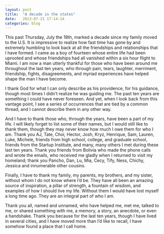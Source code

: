 ```yaml
---
layout: post
title:  "A decade in the states"
date:   2013-07-21 17:14:14
categories: blog
---
```


This past Thursday, July the 18th, marked a decade since my family moved to the U.S. It is impressive to realize how fast time has gone by and extremely humbling to look back at all the friendships and relationships that I have formed. I came as a boy of fourteen whose entire life had been uprooted and whose friendships had all vanished within a six hour flight to Miami. I am now a man utterly thankful for those who have been around me throughout the last ten years, who through pain, tears, laughter, merriment, friendship, fights, disagreements, and myriad experiences have helped shape the man I have become.

I thank God for what I can only describe as his providence, for his guidance, though most times I didn’t realize he was guiding me. The past ten years are something I could have never foreseen. And yet, when I look back from this vantage point, I see a series of occurrences that are tied by a common thread, and I cannot describe them in any other way.

And I have to thank those who, through the years, have been a part of my life. I will likely forget to list some of their names, but I would still like to thank them, though they may never know how much I owe them for who I am. Thank you AJ, Tate, Choi, Hector, Josh, Kryz, Henrique, Sam, Lauren, Luke, Michele, friends from high school, college, and graduate school, friends from the Startup Institute, and many, many others I met during these last ten years. Thank you friends from Bolivia who made the phone calls and wrote the emails, who received me gladly when I returned to visit my homeland; thank you Pancho, Dan, Lu, Mia, Cecy, Tify, Ness, Chichy, Jessica and innumerable other cousins.

Finally, I have to thank my family, my parents, my brothers, and my sister, without whom I do not know where I’d be. They have all been an amazing source of inspiration, a pillar of strength, a fountain of wisdom, and examples of how I should live my life. Without them I would have lost myself a long time ago. They are an integral part of who I am.

Thank you all, named and unnamed, who have helped me, met me, talked to me, or shared something with me, a memory, a story, an anecdote, or even a handshake. Thank you because for the last ten years, though I have lived in several cities, and I have moved more than I’d like to recall, I have somehow found a place that I call home.
